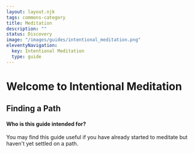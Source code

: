 ```yaml
---
layout: layout.njk
tags: commons-category
title: Meditation
description: ""
status: Discovery
image: "/images/guides/intentional_meditation.png"
eleventyNavigation:
  key: Intentional Meditation
  type: guide
---
```


<h1>Welcome to Intentional Meditation</h1>

<h2>Finding a Path</h2>

<div class="alert alert-secondary">
    <h4>Who is this guide intended for?</h4>
    <p>You may find this guide useful if you have already started to meditate but haven't yet settled on a path.</p>
</div>